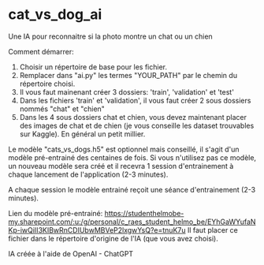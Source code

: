 # cat_vs_dog_ai
Une IA pour reconnaitre si la photo montre un chat ou un chien


Comment démarrer:
  1. Choisir un répertoire de base pour les fichier.
  2. Remplacer dans "ai.py" les termes "YOUR_PATH" par le chemin du répertoire choisi.
  3. Il vous faut mainenant créer 3 dossiers: 'train', 'validation' et 'test'
  4. Dans les fichiers 'train' et 'validation', il vous faut créer 2 sous dossiers nommés "chat" et "chien"
  5. Dans les 4 sous dossiers chat et chien, vous devez maintenant placer des images de chat et de chien (je vous conseille les dataset trouvables sur Kaggle). En général un petit millier.
  
  
Le modèle "cats_vs_dogs.h5" est optionnel mais conseillé, il s'agit d'un modèle pré-entrainé des centaines de fois. Si vous n'utilisez pas ce modèle, un nouveau modèle  sera créé et il recevra 1 session d'entrainement à chaque lancement de l'application (2-3 minutes).

A chaque session le modèle entrainé reçoit une séance d'entrainement (2-3 minutes).

Lien du modèle pré-entrainé: https://studenthelmobe-my.sharepoint.com/:u:/g/personal/c_raes_student_helmo_be/EYhGaWYufaNKp-iwQiII3KIBwRnCDIUbwMBVeP2lxgwYsQ?e=tnuK7u
Il faut placer ce fichier dans le répertoire d'origine de l'IA (que vous avez choisi).

IA créée à l'aide de OpenAI - ChatGPT
